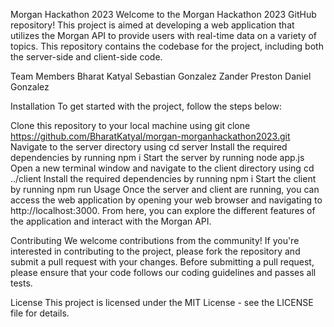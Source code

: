 Morgan Hackathon 2023
Welcome to the Morgan Hackathon 2023 GitHub repository! This project is aimed at developing a web application that utilizes the Morgan API to provide users with real-time data on a variety of topics. This repository contains the codebase for the project, including both the server-side and client-side code.

Team Members
Bharat Katyal
Sebastian Gonzalez 
Zander Preston
Daniel Gonzalez

Installation
To get started with the project, follow the steps below:

Clone this repository to your local machine using git clone https://github.com/BharatKatyal/morgan-morganhackathon2023.git
Navigate to the server directory using cd server
Install the required dependencies by running npm i
Start the server by running node app.js
Open a new terminal window and navigate to the client directory using cd ../client
Install the required dependencies by running npm i
Start the client by running npm run
Usage
Once the server and client are running, you can access the web application by opening your web browser and navigating to http://localhost:3000. From here, you can explore the different features of the application and interact with the Morgan API.

Contributing
We welcome contributions from the community! If you're interested in contributing to the project, please fork the repository and submit a pull request with your changes. Before submitting a pull request, please ensure that your code follows our coding guidelines and passes all tests.

License
This project is licensed under the MIT License - see the LICENSE file for details.
